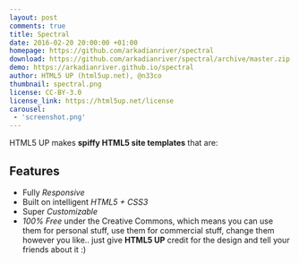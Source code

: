 ```yaml
---
layout: post
comments: true
title: Spectral
date: 2016-02-20 20:00:00 +01:00
homepage: https://github.com/arkadianriver/spectral
download: https://github.com/arkadianriver/spectral/archive/master.zip
demo: https://arkadianriver.github.io/spectral
author: HTML5 UP (html5up.net), @n33co
thumbnail: spectral.png
license: CC-BY-3.0
license_link: https://html5up.net/license
carousel:
 - 'screenshot.png'
---
```


HTML5 UP makes **spiffy HTML5 site templates** that are:

## Features

* Fully _Responsive_
* Built on intelligent _HTML5 + CSS3_
* Super _Customizable_
* _100% Free_ under the Creative Commons, which means you can use them for personal stuff, use them for commercial stuff, change them however you like.. just give **HTML5 UP** credit for the design and tell your friends about it :)
